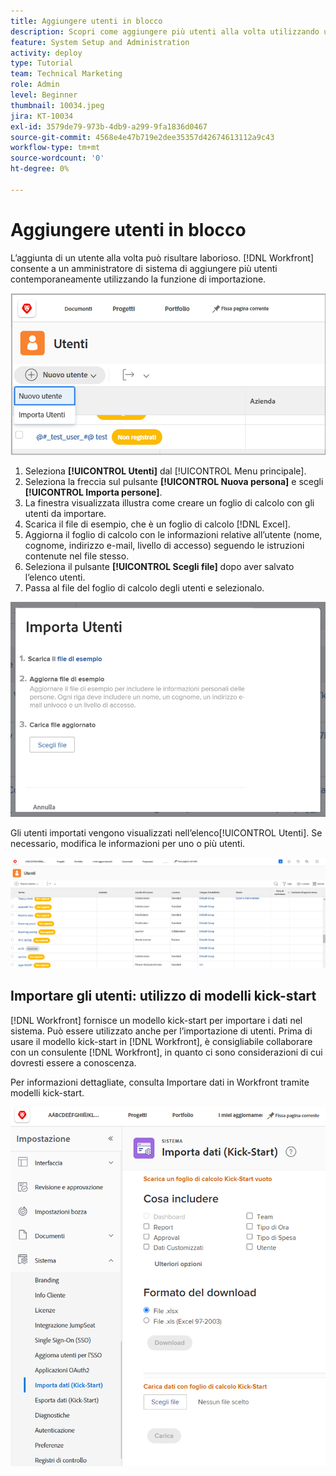 ```yaml
---
title: Aggiungere utenti in blocco
description: Scopri come aggiungere più utenti alla volta utilizzando un foglio di calcolo per un modello kick-start.
feature: System Setup and Administration
activity: deploy
type: Tutorial
team: Technical Marketing
role: Admin
level: Beginner
thumbnail: 10034.jpeg
jira: KT-10034
exl-id: 3579de79-973b-4db9-a299-9fa1836d0467
source-git-commit: 4568e4e47b719e2dee35357d42674613112a9c43
workflow-type: tm+mt
source-wordcount: '0'
ht-degree: 0%

---
```


# Aggiungere utenti in blocco

L’aggiunta di un utente alla volta può risultare laborioso. [!DNL Workfront] consente a un amministratore di sistema di aggiungere più utenti contemporaneamente utilizzando la funzione di importazione.

![[!UICONTROL Opzione di menu Importa persone]](assets/admin-fund-adding-users-5.png)

1. Seleziona **[!UICONTROL Utenti]** dal [!UICONTROL Menu principale].
1. Seleziona la freccia sul pulsante **[!UICONTROL Nuova persona]** e scegli **[!UICONTROL Importa persone]**.
1. La finestra visualizzata illustra come creare un foglio di calcolo con gli utenti da importare.
1. Scarica il file di esempio, che è un foglio di calcolo [!DNL Excel].
1. Aggiorna il foglio di calcolo con le informazioni relative all’utente (nome, cognome, indirizzo e-mail, livello di accesso) seguendo le istruzioni contenute nel file stesso.
1. Seleziona il pulsante **[!UICONTROL Scegli file]** dopo aver salvato l’elenco utenti.
1. Passa al file del foglio di calcolo degli utenti e selezionalo.

![Finestra Importa persone](assets/admin-fund-adding-users-6.png)

Gli utenti importati vengono visualizzati nell’elenco[!UICONTROL &#x200B; Utenti]. Se necessario, modifica le informazioni per uno o più utenti.

![Elenco utenti](assets/admin-fund-adding-users-7.png)

## Importare gli utenti: utilizzo di modelli kick-start

[!DNL Workfront] fornisce un modello kick-start per importare i dati nel sistema. Può essere utilizzato anche per l’importazione di utenti. Prima di usare il modello kick-start in [!DNL Workfront], è consigliabile collaborare con un consulente [!DNL Workfront], in quanto ci sono considerazioni di cui dovresti essere a conoscenza.

<!--
paragraph below needs URL to article
-->

Per informazioni dettagliate, consulta Importare dati in Workfront tramite modelli kick-start.

![[!UICONTROL Finestra Importa dati] ([!UICONTROL Kick-Start]) nell’area [!UICONTROL Configurazione]](assets/admin-fund-adding-users-8.png)

<!--
Learn more URLs
Import users
Import data into Workfront via Kick-Starts
-->
